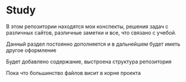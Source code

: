 # Study

В этом репозитории находятся мои конспекты, решения
задач с различных сайтов, различные заметки и все, что 
связано с учебой.

Данный раздел постоянно дополняется и в дальнейшем
будет иметь другое оформление

Будет добавлено содержание, выстроена структура репозитория

Пока что большинство файлов висит в корне проекта
